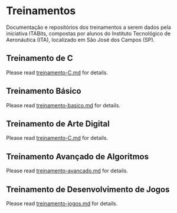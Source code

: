 # Treinamentos
Documentação e repositórios dos treinamentos a serem dados pela iniciativa ITABits, compostas por alunos do Instituto Tecnológico de Aeronáutica (ITA), localizado em São José dos Campos (SP).

## Treinamento de C
Please read [treinamento-C.md](https://github.com/ITAbits/treinamentos/blob/master/treinamento-C.md) for details.

## Treinamento Básico
Please read [treinamento-basico.md](https://github.com/ITAbits/treinamentos/blob/master/treinamento-basico.md) for details.

## Treinamento de Arte Digital
Please read [treinamento-C.md](https://github.com/ITAbits/treinamentos/blob/master/treinamento-arte) for details.

## Treinamento Avançado de Algoritmos
Please read [treinamento-avancado.md](https://github.com/ITAbits/treinamentos/blob/master/treinamento-avancado.md) for details.

## Treinamento de Desenvolvimento de Jogos
Please read [treinamento-jogos.md](https://github.com/ITAbits/treinamentos/blob/master/treinamento-jogos.md) for details.
